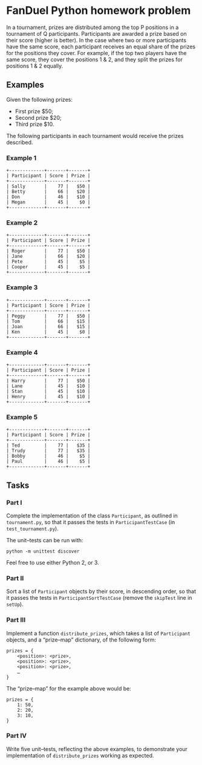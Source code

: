# FanDuel Python homework problem

In a tournament, prizes are distributed among the top P positions in
a tournament of Q participants. Participants are awarded a prize based on their
score (higher is better). In the case where two or more participants have the
same score, each participant receives an equal share of the prizes for the
positions they cover. For example, if the top two players have the same score,
they cover the positions 1 & 2, and they split the prizes for positions
1 & 2 equally.


## Examples

Given the following prizes:

* First prize $50;
* Second prize $20;
* Third prize $10.

The following participants in each tournament would receive the prizes
described.


### Example 1

    +-------------+-------+-------+
    | Participant | Score | Prize |
    +-------------+-------+-------+
    | Sally       |    77 |   $50 |
    | Betty       |    66 |   $20 |
    | Don         |    46 |   $10 |
    | Megan       |    45 |    $0 |
    +-------------+-------+-------+


### Example 2

    +-------------+-------+-------+
    | Participant | Score | Prize |
    +-------------+-------+-------+
    | Roger       |    77 |   $50 |
    | Jane        |    66 |   $20 |
    | Pete        |    45 |    $5 |
    | Cooper      |    45 |    $5 |
    +-------------+-------+-------+


### Example 3

    +-------------+-------+-------+
    | Participant | Score | Prize |
    +-------------+-------+-------+
    | Peggy       |    77 |   $50 |
    | Tom         |    66 |   $15 |
    | Joan        |    66 |   $15 |
    | Ken         |    45 |    $0 |
    +-------------+-------+-------+


### Example 4

    +-------------+-------+-------+
    | Participant | Score | Prize |
    +-------------+-------+-------+
    | Harry       |    77 |   $50 |
    | Lane        |    45 |   $10 |
    | Stan        |    45 |   $10 |
    | Henry       |    45 |   $10 |
    +-------------+-------+-------+


### Example 5

    +-------------+-------+-------+
    | Participant | Score | Prize |
    +-------------+-------+-------+
    | Ted         |    77 |   $35 |
    | Trudy       |    77 |   $35 |
    | Bobby       |    46 |    $5 |
    | Paul        |    46 |    $5 |
    +-------------+-------+-------+


## Tasks


### Part I

Complete the implementation of the class `Participant`, as outlined in
`tournament.py`, so that it passes the tests in `ParticipantTestCase` (in
`test_tournament.py`).

The unit–tests can be run with:

    python -m unittest discover

Feel free to use either Python 2, or 3.


### Part II

Sort a list of `Participant` objects by their score, in descending order, so
that it passes the tests in `ParticipantSortTestCase` (remove the `skipTest`
line in `setUp`).


### Part III

Implement a function `distribute_prizes`, which takes a list of `Participant`
objects, and a “prize–map” dictionary, of the following form:

    prizes = {
        <position>: <prize>,
        <position>: <prize>,
        <position>: <prize>,
        …
    }

The “prize–map” for the example above would be:

    prizes = {
        1: 50,
        2: 20,
        3: 10,
    }


### Part IV

Write five unit–tests, reflecting the above examples, to demonstrate your
implementation of `distribute_prizes` working as expected.

